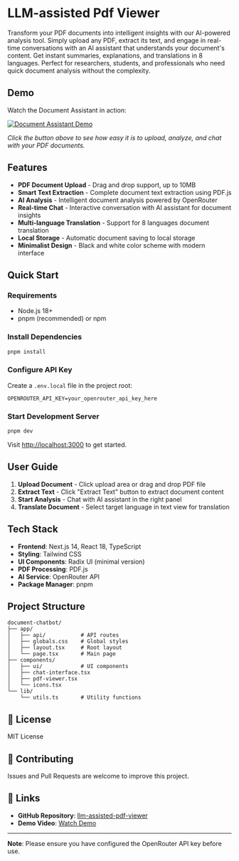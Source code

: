 # LLM-assisted Pdf Viewer
Transform your PDF documents into intelligent insights with our AI-powered analysis tool. Simply upload any PDF, extract its text, and engage in real-time conversations with an AI assistant that understands your document's content. Get instant summaries, explanations, and translations in 8 languages. Perfect for researchers, students, and professionals who need quick document analysis without the complexity.

## Demo

Watch the Document Assistant in action:

[![Document Assistant Demo](https://img.shields.io/badge/📹_Watch_Demo-Video-blue?style=for-the-badge)](https://drive.google.com/file/d/1MJSno2L64SfDfLkg9TisRCzzkZ1uQRvn/view?usp=drive_link)

*Click the button above to see how easy it is to upload, analyze, and chat with your PDF documents.* 

## Features

- **PDF Document Upload** - Drag and drop support, up to 10MB
- **Smart Text Extraction** - Complete document text extraction using PDF.js
- **AI Analysis** - Intelligent document analysis powered by OpenRouter
- **Real-time Chat** - Interactive conversation with AI assistant for document insights
- **Multi-language Translation** - Support for 8 languages document translation
- **Local Storage** - Automatic document saving to local storage
- **Minimalist Design** - Black and white color scheme with modern interface

## Quick Start

### Requirements

- Node.js 18+
- pnpm (recommended) or npm

### Install Dependencies

```bash
pnpm install
```

### Configure API Key

Create a `.env.local` file in the project root:

```env
OPENROUTER_API_KEY=your_openrouter_api_key_here
```

### Start Development Server

```bash
pnpm dev
```

Visit [http://localhost:3000](http://localhost:3000) to get started.

## User Guide

1. **Upload Document** - Click upload area or drag and drop PDF file
2. **Extract Text** - Click "Extract Text" button to extract document content
3. **Start Analysis** - Chat with AI assistant in the right panel
4. **Translate Document** - Select target language in text view for translation

## Tech Stack

- **Frontend**: Next.js 14, React 18, TypeScript
- **Styling**: Tailwind CSS
- **UI Components**: Radix UI (minimal version)
- **PDF Processing**: PDF.js
- **AI Service**: OpenRouter API
- **Package Manager**: pnpm

## Project Structure

```
document-chatbot/
├── app/
│   ├── api/           # API routes
│   ├── globals.css    # Global styles
│   ├── layout.tsx     # Root layout
│   └── page.tsx       # Main page
├── components/
│   ├── ui/            # UI components
│   ├── chat-interface.tsx
│   ├── pdf-viewer.tsx
│   └── icons.tsx
└── lib/
    └── utils.ts       # Utility functions
```

## 📄 License

MIT License

## 🤝 Contributing

Issues and Pull Requests are welcome to improve this project.

## 🔗 Links

- **GitHub Repository**: [llm-assisted-pdf-viewer](https://github.com/Yingna0614/llm-assisted-pdf-viewer)
- **Demo Video**: [Watch Demo](https://drive.google.com/file/d/1MJSno2L64SfDfLkg9TisRCzzkZ1uQRvn/view?usp=drive_link)

---

**Note**: Please ensure you have configured the OpenRouter API key before use.
